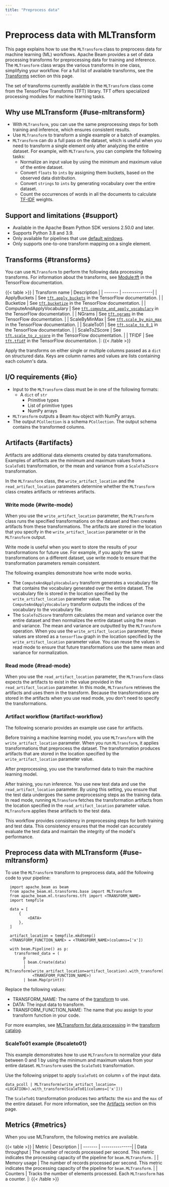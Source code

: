 ```yaml
---
title: "Preprocess data"
---
```

<!--
Licensed under the Apache License, Version 2.0 (the "License");
you may not use this file except in compliance with the License.
You may obtain a copy of the License at

http://www.apache.org/licenses/LICENSE-2.0

Unless required by applicable law or agreed to in writing, software
distributed under the License is distributed on an "AS IS" BASIS,
WITHOUT WARRANTIES OR CONDITIONS OF ANY KIND, either express or implied.
See the License for the specific language governing permissions and
limitations under the License.
-->

# Preprocess data with MLTransform

This page explains how to use the `MLTransform` class to preprocess data for machine learning (ML)
workflows. Apache Beam provides a set of data processing transforms for
preprocessing data for training and inference. The `MLTransform` class wraps the
various transforms in one class, simplifying your workflow. For a full list of
available transforms, see the [Transforms](#transforms) section on this page.

The set of transforms currently available in the `MLTransform` class come from
the TensorFlow Transforms (TFT) library. TFT offers specialized processing
modules for machine learning tasks.

## Why use MLTransform {#use-mltransform}

-   With `MLTransform`, you can use the same preprocessing steps for both
    training and inference, which ensures consistent results.
-   Use `MLTransform` to transform a single example or a batch of
    examples.
-   `MLTransform` can do a full pass on the dataset, which is useful when
    you need to transform a single element only after analyzing the entire
    dataset. For example, with `MLTransform`, you can complete the following tasks:
    -   Normalize an input value by using the minimum and maximum value
        of the entire dataset.
    -   Convert `floats` to `ints` by assigning them buckets, based on
        the observed data distribution.
    -   Convert `strings` to `ints` by generating vocabulary over the
        entire dataset.
    -   Count the occurrences of words in all the documents to calculate
        [TF-IDF](https://en.wikipedia.org/wiki/Tf%E2%80%93idf)
        weights.

## Support and limitations {#support}

-   Available in the Apache Beam Python SDK versions 2.50.0 and later.
-   Supports Python 3.8 and 3.9.
-   Only available for pipelines that use [default windows](/documentation/programming-guide/#single-global-window).
-   Only supports one-to-one transform mapping on a single element.

## Transforms {#transforms}

You can use `MLTransform` to perform the following data processing transforms.
For information about the transforms, see
[Module:tft](https://www.tensorflow.org/tfx/transform/api_docs/python/tft) in the
TensorFlow documentation.

{{< table >}}
| Transform name | Description |
| ------- | ---------------|
| ApplyBuckets | See [`tft.apply_buckets`](https://www.tensorflow.org/tfx/transform/api_docs/python/tft/apply_buckets) in the TensorFlow documentation. |
| Bucketize | See [`tft.bucketize`](https://www.tensorflow.org/tfx/transform/api_docs/python/tft/bucketize) in the TensorFlow documentation. |
| ComputeAndApplyVocabulary | See [`tft.compute_and_apply_vocabulary`](https://www.tensorflow.org/tfx/transform/api_docs/python/tft/compute_and_apply_vocabulary) in the TensorFlow documentation. |
| NGrams | See [`tft.ngrams`](https://www.tensorflow.org/tfx/transform/api_docs/python/tft/ngrams) in the TensorFlow documentation. |
| ScaleByMinMax | See [`tft.scale_by_min_max`](https://www.tensorflow.org/tfx/transform/api_docs/python/tft/scale_by_min_max) in the TensorFlow documentation. |
| ScaleTo01 | See [`tft.scale_to_0_1`](https://www.tensorflow.org/tfx/transform/api_docs/python/tft/scale_to_0_1) in the TensorFlow documentation. |
| ScaleToZScore | See [`tft.scale_to_z_score`](https://www.tensorflow.org/tfx/transform/api_docs/python/tft/scale_to_z_score) in the TensorFlow documentation. |
| TFIDF | See [`tft.tfidf`](https://www.tensorflow.org/tfx/transform/api_docs/python/tft/tfidf) in the TensorFlow documentation. |:
{{< /table >}}

Apply the transforms on either single or multiple columns passed as a
`dict` on structured data. Keys are column names and values are lists containing
each column's data.

## I/O requirements {#io}

-   Input to the `MLTransform` class must be in one of the following formats:
    -   A `dict` of `str`
        -   Primitive types
        -   List of primitive types
        -   NumPy arrays
-   `MLTransform` outputs a Beam `Row` object with NumPy arrays.
-   The output `PCollection` is a schema `PCollection`. The output schema
    contains the transformed columns.

## Artifacts {#artifacts}

Artifacts are additional data elements created by data transformations.
Examples of artifacts are the minimum and maximum values from a `ScaleTo01`
transformation, or the mean and variance from a `ScaleToZScore`
transformation.

In the `MLTransform` class, the `write_artifact_location` and the
`read_artifact_location` parameters determine
whether the `MLTransform` class creates artifacts or retrieves
artifacts.

### Write mode {#write-mode}

When you use the `write_artifact_location` parameter, the `MLTransform` class runs the
specified transformations on the dataset and then creates artifacts from these
transformations. The artifacts are stored in the location that you specify in
the `write_artifact_location` parameter or in the `MLTransform` output.

Write mode is useful when you want to store the results of your transformations
for future use. For example, if you apply the same transformations on a
different dataset, use write mode to ensure that the transformation parameters
remain consistent.

The following examples demonstrate how write mode works.

-   The `ComputeAndApplyVocabulary` transform generates a vocabulary file that contains the
    vocabulary generated over the entire dataset. The vocabulary file is stored in
    the location specified by the `write_artifact_location` parameter value.
    The `ComputeAndApplyVocabulary`
    transform outputs the indices of the vocabulary to the vocabulary file.
-   The `ScaleToZScore` transform calculates the mean and variance over the entire dataset
    and then normalizes the entire dataset using the mean and variance. The
    mean and variance are outputted by the `MLTransform` operation.
    When you use the `write_artifact_location` parameter, these
    values are stored as a `tensorflow` graph in the location specified by
    the `write_artifact_location` parameter value. You can reuse the values in read mode
    to ensure that future transformations use the same mean and variance for normalization.

### Read mode {#read-mode}

When you use the `read_artifact_location` parameter, the `MLTransform` class expects the
artifacts to exist in the value provided in the `read_artifact_location` parameter.
In this mode, `MLTransform` retrieves the artifacts and uses them in the
transform. Because the transformations are stored in the artifacts when you use
read mode, you don't need to specify the transformations.

### Artifact workflow {#artifact-workflow}

The following scenario provides an example use case for artifacts.

Before training a machine learning model, you use `MLTransform` with the
`write_artifact_location` parameter.
When you run `MLTransform`, it applies transformations that preprocess the
dataset. The transformation produces artifacts that are stored in the location
specified by the `write_artifact_location` parameter value.

After preprocessing, you use the transformed data to train the machine learning
model.

After training, you run inference. You use new test data and use the
`read_artifact_location` parameter. By using this setting, you ensure that the test
data undergoes the same preprocessing steps as the training data. In read
mode, running `MLTransform` fetches the transformation artifacts from the
location specified in the `read_artifact_location` parameter value.
`MLTransform` applies these artifacts to the test data.

This workflow provides consistency in preprocessing steps for both training and
test data. This consistency ensures that the model can accurately evaluate the
test data and maintain the integrity of the model's performance.

## Preprocess data with MLTransform {#use-mltransform}

To use the `MLTransform` transform to preprocess data, add the following code to
your pipeline:

```
  import apache_beam as beam
  from apache_beam.ml.transforms.base import MLTransform
  from apache_beam.ml.transforms.tft import <TRANSFORM_NAME>
  import tempfile

  data = [
      {
          <DATA>
      },
  ]

  artifact_location = tempfile.mkdtemp()
  <TRANSFORM_FUNCTION_NAME> = <TRANSFORM_NAME>(columns=['x'])

  with beam.Pipeline() as p:
    transformed_data = (
        p
        | beam.Create(data)
        | MLTransform(write_artifact_location=artifact_location).with_transform(
            <TRANSFORM_FUNCTION_NAME>)
        | beam.Map(print))
```

Replace the following values:

-   TRANSFORM_NAME: The name of the [transform](#transforms) to use.
-   DATA: The input data to transform.
-   TRANSFORM_FUNCTION_NAME: The name that you assign to your transform
    function in your code.

For more examples, see
[MLTransform for data processing](/documentation/transforms/python/elementwise/mltransform)
in the [transform catalog](/documentation/transforms/python/overview/).

### ScaleTo01 example {#scaleto01}

This example demonstrates how to use `MLTransform` to normalize your data
between 0 and 1 by using the minimum and maximum values from your entire
dataset. `MLTransform` uses the `ScaleTo01` transformation.

Use the following snippet to apply `ScaleTo01` on column `x` of the input
data.

```
data_pcoll | MLTransform(write_artifact_location=<LOCATION>).with_transform(ScaleTo01(columns=['x']))
```

The `ScaleTo01` transformation produces two artifacts: the `min` and the `max`
of the entire dataset. For more information, see the
[Artifacts](#artifacts) section on this page.

## Metrics {#metrics}

When you use MLTransform, the following metrics are available.

{{< table >}}
| Metric | Description |
| ------- | ---------------|
| Data throughput | The number of records processed per second. This metric indicates the processing capacity of the pipeline for `beam.MLTransform.` |
| Memory usage | The number of records processed per second. This metric indicates the processing capacity of the pipeline for `beam.MLTransform`. |
| Counters | Tracks the number of elements processed. Each `MLTransform` has a counter. |:
{{< /table >}}